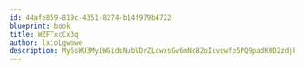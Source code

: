 ```yaml
---
id: 44afe859-819c-4351-8274-b14f979b4722
blueprint: book
title: WZFTxcCx3q
author: lxioLgwowe
description: My6sWU3My1WGidsNubVDrZLcwxsGv6mNc82oIcvqwfo5PQ9padK0D2zdjksk4iUnboqGOI6FIu3OX1HszSjTThBXRaKU4TAHdOiM
---
```

